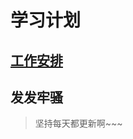 学习计划
====
[工作安排](https://github.com/AbandonedDrama/nodeJS-study/blob/master/work.js)
---
发发牢骚
---
>坚持每天都更新啊~~~
